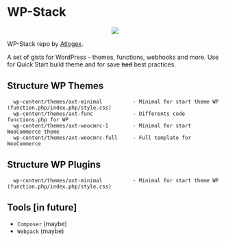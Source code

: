 # WP-Stack
<p align="center"><img src="https://atlogex.com/images/out-rsrc/github-wordpress-logo-riva-200.png"></p>

WP-Stack repo by [Atlogex](https://www.atlogex.com/).

A set of gists for WordPress - themes, functions, webhooks and more. Use for Quick Start build theme and for save ~~bad~~ best practices.



 Structure WP Themes
 -------------------

      wp-content/themes/axt-minimal          - Minimal for start theme WP (function.php/index.php/style.css)
      wp-content/themes/axt-func             - Differents code functions.php for WP
      wp-content/themes/axt-woocmrc-1        - Minimal for start WooCommerce theme
      wp-content/themes/axt-woocmrc-full     - Full template for WooCommerce


 Structure WP Plugins
 -------------------
      wp-content/themes/axt-minimal          - Minimal for start theme WP (function.php/index.php/style.css)


  Tools [in future]
 -------------------

- `Composer` (maybe)
- `Webpack` (maybe)
